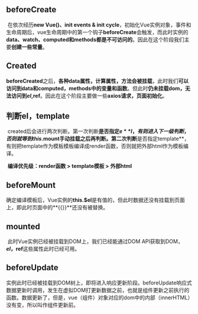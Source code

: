 ## beforeCreate

​	在依次经历**new Vue()、init events & init cycle**，初始化Vue实例对象，事件和生命周期后，vue生命周期中的第一个钩子**beforeCreate**会触发，而此时实例的**data、watch、computed和methods都是不可访问的**。因此在这个阶段我们主要**创建一些常量**。

## Created

​	**beforeCreated**之后，**各种data属性，计算属性，方法会被挂载**，此时我们**可以访问到data和computed，methods中的变量和函数**。但此时**仍未挂载dom，无法访问到$el,$ref**。因此在这个阶段主要做一些**axios请求，页面初始化**。

## 判断el，template

​	created后会进行两次判断。第一次判断**是否指定$e**l，有则进入下一级判断，否则就等到this.$mount手动挂载之后再判断。第二次判断**是否指定template**，有则把template作为模板模板编译成render函数，否则就把外部html作为模板编译。

​	**编译优先级：render函数 > template模板 > 外部html**

## beforeMount

​	确定编译模板后，Vue实例的**this.$el**是有值的，但此时数据还没有挂载到页面上，即此时页面中的**{{}}**还没有被替换。

## mounted

​	此时Vue实例已经被挂载到DOM上，我们已经能通过DOM API获取到DOM，**$el，$ref**这些属性此时已经可用。

## beforeUpdate

​	实例此时已经被挂载到DOM树上，即将进入响应更新阶段。beforeUpdate响应式数据更新时调用，发生在虚拟DOM打更新数据之前，也就是组件更新之前执行的函数。
​	数据更新了，但是，vue（组件）对象对应的dom中的内部（innerHTML）没有变，所以叫作组件更新前。